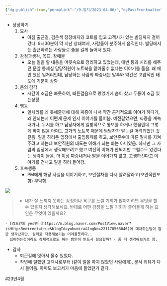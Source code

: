 ```yaml
---
{"dg-publish":true,"permalink":"/9.일지/2023-04-06/","dgPassFrontmatter":true}
---
```



- 상상하기
	1. 묘사
		- 아침 출근길, 검은색 정장바지와 코트를 입고 고객사가 있는 빌딩까지 걸어갔다. 9시30분이 막 지난 상태여서, 사람들이 분주하게 움직인다. 빌딩에서는 출근하려는 사람들로 줄을 길게 늘어서 있다.
	2. 감정과생각, 목표, 장애물
		- 오늘 일을 할 내용을 머릿속으로 정리하고 있었는데, 매번 통과 처리를 해주던 문앞 통제실 담당직원이 노트북을 맡아줄수 없다는 이야기를 들음. 왜 매번 했던 일처리인데, 담당하는 사람의 짜증내는 말투와 약간은 고압적인 태도에 기분이 상함
	3.  몸의 감각
		- 시간이 조금은 빠듯하여, 빠른걸음으로 왔었기에 숨이 찼고 두통이 조금 있는상황
	4. 행동
		- 일처리를 왜 못해줄까에 대해 짜증이 나서 약간 공격적으로 이야기 하다가, 왜 안되는지 어떤게 문제 인지 이야기를 들어봄. 예전같았으면, 짜증을 계속 내거나, 무시를 하고 담당자에게 일방적으로 통보를 하거나 했을텐데 그렇게 하지 않음
		  아마도 고가의 노트북 때문에 담당자가 맡는걸 어려워했던 것 같음.	일을 하러온 입장에서 출입통제를 하고, 보안준수에 따른 절차를 지켜주려고 하는데 보안직원의 태도는 이해가 되는 바는 아니였음. 하지만 그 사람의 입장에서 생각해보려고 했고 여전히 이해가 안되지만 그럴수도 있겠다는 생각이 들음. 더 이상 짜증내거나 말을 이어가지 않고, 고생하신다고 이야기를 건내고 일을 하러 들어감. 
	5. 후속행동
		- PM에게 해당 사실을 이야기하고, 보안절차를 다시 알려달라고(보안직원포함) 부탁함. 

![](https://i.imgur.com/43wlJBR.png)



> - 내가 잘 느끼지 못하는 감정이나 욕구를 느낄 기회가 많아지려면 무엇을 할 수 있을지 생각해보세요. 반대로 어떤 감정을 느낄 기회가 줄어들게 하는 요인은 무엇이 있을까요?

	- [김도인의 yes맨](https://m.blog.naver.com/PostView.naver?isHttpsRedirect=true&blogId=yuhwaira&logNo=221178568046)에 대처하는법이 잠깐 생각났지만, 실제로 적용해보기는 어려울듯하다..
	  싫어하는것이라도 강제적으로도 하는 방안이 반드시 필요할까? - 좀 더 생각해보기로 함.

- 감사
	- 퇴근길에 앉아서 올수 있었다.
	- 작년에 일했던 고객사로부터 (같이 일을 하지 않았던 사람에게), 문서 리뷰가 다시 들어옴. 아마도 보고서가 마음에 들었던거 같다.

#23년4월 